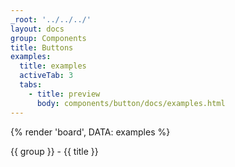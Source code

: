 ```yaml
---
_root: '../../../'
layout: docs
group: Components
title: Buttons
examples:
  title: examples
  activeTab: 3
  tabs:
    - title: preview
      body: components/button/docs/examples.html
---
```

<!-- Clipboard & Highlight -->
{% render 'board', DATA: examples %}

<!-- Callout & Alert-->
<div class="callout">
  {{ group }} - {{ title }}
</div>
